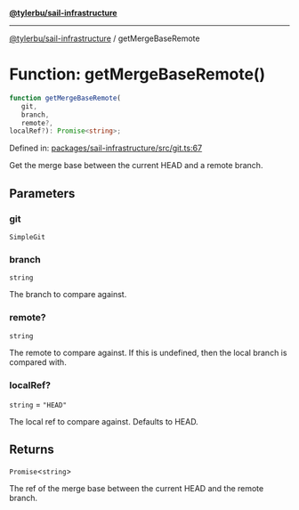 [**@tylerbu/sail-infrastructure**](../README.md)

***

[@tylerbu/sail-infrastructure](../README.md) / getMergeBaseRemote

# Function: getMergeBaseRemote()

```ts
function getMergeBaseRemote(
   git, 
   branch, 
   remote?, 
localRef?): Promise<string>;
```

Defined in: [packages/sail-infrastructure/src/git.ts:67](https://github.com/microsoft/FluidFramework/blob/main/packages/sail-infrastructure/src/git.ts#L67)

Get the merge base between the current HEAD and a remote branch.

## Parameters

### git

`SimpleGit`

### branch

`string`

The branch to compare against.

### remote?

`string`

The remote to compare against. If this is undefined, then the local branch is compared with.

### localRef?

`string` = `"HEAD"`

The local ref to compare against. Defaults to HEAD.

## Returns

`Promise`\<`string`\>

The ref of the merge base between the current HEAD and the remote branch.
